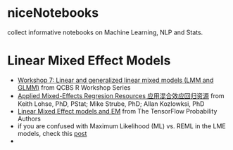 # niceNotebooks

collect informative notebooks on Machine Learning, NLP and Stats.

# Linear Mixed Effect Models
- [Workshop 7: Linear and generalized linear mixed models (LMM and GLMM)](https://r.qcbs.ca/workshop07/book-en/index.html) from QCBS R Workshop Series
- [Applied Mixed-Effects Regresion Resources 应用混合效应回归资源](https://keithlohse.github.io/mixed_effects_models/) from 
Keith Lohse, PhD, PStat; Mike Strube, PhD; Allan Kozlowksi, PhD
- [Linear Mixed Effect models and EM](https://github.com/tensorflow/probability/blob/main/tensorflow_probability/examples/jupyter_notebooks/Linear_Mixed_Effects_Models.ipynb) from The TensorFlow Probability Authors
- if you are confused with Maximum Likelihood (ML) vs. REML in the LME models, check this [post](https://towardsdatascience.com/maximum-likelihood-ml-vs-reml-78cf79bef2cf)
- 
